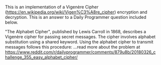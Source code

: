 This is an implementation of a Vigenère Cipher (https://en.wikipedia.org/wiki/Vigen%C3%A8re_cipher) encryption and decryption. This is an answer to a Daily Programmer question included below.

"The Alphabet Cipher", published by Lewis Carroll in 1868, describes a Vigenère cipher for passing secret messages. The cipher involves alphabet substitution using a shared keyword. Using the alphabet cipher to transmit messages follows this procedure:
...read more about the problem at https://www.reddit.com/r/dailyprogrammer/comments/879u8b/20180326_challenge_355_easy_alphabet_cipher/